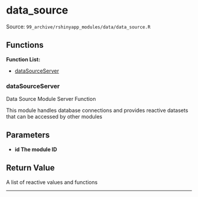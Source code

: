 # data_source

Source: `99_archive/rshinyapp_modules/data/data_source.R`

## Functions

**Function List:**
- [dataSourceServer](#datasourceserver)

### dataSourceServer

Data Source Module Server Function

This module handles database connections and provides reactive datasets
that can be accessed by other modules


## Parameters

- **id The module ID**


## Return Value

A list of reactive values and functions


---

